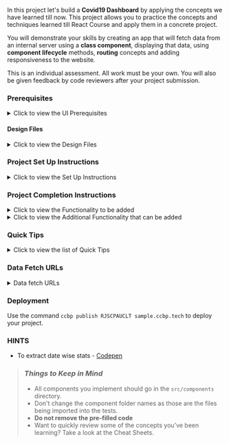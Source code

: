 In this project let's build a **Covid19 Dashboard** by applying the concepts we
have learned till now. This project allows you to practice the concepts and
techniques learned till React Course and apply them in a concrete project.

You will demonstrate your skills by creating an app that will fetch data from an
internal server using a **class component**, displaying that data, using
**component lifecycle** methods, **routing** concepts and adding responsiveness
to the website.

This is an individual assessment. All work must be your own. You will also be
given feedback by code reviewers after your project submission.

### Prerequisites

<details>
<summary>Click to view the UI Prerequisites</summary>

#### UI Prerequisites

- What is Figma?
  - Figma is a vector graphics editor and prototyping tool which is primarily
    web-based. You can check more info on the
    <a href="https://www.figma.com/" target="_blank">Website</a>.
- Create a Free account in Figma
  - Kindly follow the instructions as shown in
    <a href="https://www.youtube.com/watch?v=hrHL2VLMl7g&t=37s" target="_blank">this</a>
    video to create a Free Figma account.
- How to Check CSS in Figma?
  - Kindly follow the instructions as shown in
    <a href="https://www.youtube.com/watch?v=B242nuM3y2s" target="_blank">this</a>
    video to check CSS in the Figma screen.
- Export Images in Figma screen
  - Kindly follow the instructions as shown in
    <a href="https://www.youtube.com/watch?v=NpzL1MONwaw" target="_blank">this</a>
    video to export images from the Figma screen.
  - Check
    <a href="https://help.trydesignlab.com/hc/en-us/articles/360011010634-How-do-I-export-images-and-PDFs-from-Sketch-or-Figma-in-my-short-course-" target="_blank">this</a>
    reference docs to export images in Figma screen.

</details>

#### Design Files

<details>
<summary>Click to view the Design Files</summary>

- You can check the **Design Files** for different devices
  <a href="https://www.figma.com/file/lGl9tRXcsmxicjTITM2A8P/Covid19_Dashboard?node-id=0%3A1" target="_blank" >here</a>.

</details>

### Project Set Up Instructions

<details>
<summary>Click to view the Set Up Instructions</summary>

- Download dependencies by running `npm install`
- Start up the app using `npm start`
</details>

### Project Completion Instructions

<details>
<summary>Click to view the Functionality to be added</summary>

#### Add Functionality

The app must have the following functionalities

- Users should be able to navigate to Home, About routes using links in Navbar.
- Users should be able to view the website responsively in mobile view, tablet
  view as well.
- Home Route
  - Users should be able to see stats of confirmed, active, recovered, deceased
    cases in india.
  - Users should be able to see state wise confirmed, active, recovered,deceased
    cases in a table.
  - Users should be able to sort the stats based on States/UT.
  - Users should be able to see Home with highlighted text in Navbar.
  - Users should be able to see the footer as shown in figma.
- Search Functionality
  - Users should be able to search across all states in India and see the
    suggestions as a dropdown.
  - Users should be able to navigate to a State Specific Page after clicking on
    the suggestion.
  - When the users clicks on a state suggestion, it should open a new page with
    respective state details.
- State Specific Route
  - Users should be able to see the state name and last updated date.
  - Users should be able to see stats of confirmed, active, recovered, deceased
    cases in specific states.
  - Users should be able to see the tested count.
  - Users should be able to see Top districts for confirmed, active,
    recovered,deceased cases.
  - Users should be able to see spread trends for both cumulative and daily.
  - Users should be able to see dropdown in spread trends to select different
    districts.
  - Users should be able to see the footer as shown in figma.
- About Route
  - Users should be able to see faqs.
  - Users should be able to see About with highlighted text in Navbar.
  - Users should be able to see the footer as shown in figma.

</details>

<details>
<summary>Click to view the Additional Functionality that can be added</summary>

If you complete the main features of the project you can try out the below
features as well.

**Note:** Just a reminder the additional functionality is just extra practice
using the tools we have learned. These are not required. If you do not reach the
stretch goals, don't worry.

- Users should be able to see Themes (Light & Dark) in Navbar.
- State Specific Route
  - Users should be able to see India maps with highlighting states.
- Vaccination Details Route
  - Users should be able to see dropdowns to select state and district.
  - Users should be able to see Sites Conducting Vaccination, Total
    Registrations, Total Vaccination Doses sections.
  - Users should be able to see Vaccination Trends for both by doses and ages
    section.
  - Users should be able to see Vaccination Details with highlighted text in
  Navbar.
  </details>

### Quick Tips

<details>
<summary>Click to view the list of Quick Tips</summary>

- Use React Charts package to implement given charts
  - React charts
    <a href="https://www.npmjs.com/package/recharts" target="_blank" >Documentation</a>.
  - Line chart implementation
    <a href="https://codesandbox.io/s/dark-theme-switch-forked-6keo4?file=/src/Dashboard/Chart.js" target="_blank">CodeSandbox</a>.
  - Multi area chart implementation
    <a href="https://codesandbox.io/s/react-chartjs-2-line-chart-example-forked-kzspl?file=/src/App.js" target="_blank">CodeSandbox</a>.
- Implement Select fields using this package
  - React select
    <a href="https://www.npmjs.com/package/react-select/v/2.4.3" target="_blank">Documentation</a>.
  - React select implementation
    <a href="https://codesandbox.io/s/react-select-dropdown-example-forked-su3x2?file=/package.json:253-258" target="_blank">CodeSandbox</a>.
- Usage of extracting date wise stats
<a href="https://codepen.io/nagendra1037/pen/xxqyjgW?editors=0111" target="_blank">Codepen</a>.
</details>

### Data Fetch URLs

<details>
<summary>Data fetch URLs</summary>

- Home Route:

  - Get stats of confirmed, active, recovered, deceased cases in india:

    ```js
    'https://api.covid19india.org/v4/min/data.min.json'

    ```

  - Get stats of confirmed, active, recovered, deceased cases state wise:

    ```js
    'https://api.covid19india.org/v4/min/data.min.json'

    ```

- State-Specific Route:

  - Get tested count, last updated:

    ```js
    'https://api.covid19india.org/v4/min/data.min.json'
    //(use state code)

    ```

  - Get stats of confirmed, active,recovered, deceased cases in specific states:

    ```js
    'https://api.covid19india.org/v4/min/data.min.json'
    //(use state code)

    ```

  - Get districts (sort to show Top Districts):

    ```js
    'https://api.covid19india.org/v4/min/data.min.json'
    //(use state code)

    ```

  - Get timelines to show spread trends:

    ```js
    'https://api.covid19india.org/v4/min/timeseries-AP.min.json'
    //(change state code in URL for other states)
    //(or)
    'https://api.covid19india.org/v4/min/timeseries.min.json'
    //(use state code)

    ```

- About Route:

  - Get faqs:

    ```js
    'https://api.covid19india.org/website_data.json'

    ```

- Vaccination Details Route:

  - Get states data:

    ```js
    'https://cdn-api.co-vin.in/api/v2/admin/location/states'

    ```

  - Get Districts data (state specific):

    ```js
    'https://cdn-api.co-vin.in/api/v2/admin/location/districts/2'
    //(change state id in URL)

    ```

  - Get sites conducting vaccination, total registrations, total vaccination,
    vaccination trends, vaccination - category, vaccination by age Details:

    ```js
    'https://api.cowin.gov.in/api/v1/reports/v2/getPublicReports?state_id=1&district_id=&date=2021-06-12'
    //(change date in URL)

    ```

</details>

### Deployment

Use the command `ccbp publish RJSCPAUCLT sample.ccbp.tech` to deploy your
project.

### HINTS

- To extract date wise stats -
  [Codepen](https://codepen.io/nagendra1037/pen/xxqyjgW?editors=0111)

> ### _Things to Keep in Mind_
>
> - All components you implement should go in the `src/components` directory.
> - Don't change the component folder names as those are the files being
>   imported into the tests.
> - **Do not remove the pre-filled code**
> - Want to quickly review some of the concepts you’ve been learning? Take a
>   look at the Cheat Sheets.

